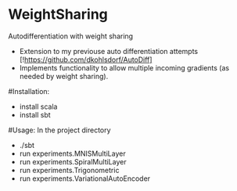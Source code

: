 # WeightSharing
Autodifferentiation with weight sharing

+ Extension to my previouse auto differentiation attempts [!https://github.com/dkohlsdorf/AutoDiff]
+ Implements functionality to allow multiple incoming gradients (as needed by weight sharing).


#Installation:
+ install scala
+ install sbt

#Usage:
In the project directory
+ ./sbt
+ run experiments.MNISMultiLayer
+ run experiments.SpiralMultiLayer
+ run experiments.Trigonometric
+ run experiments.VariationalAutoEncoder
